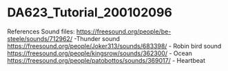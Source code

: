 # DA623_Tutorial_200102096
References
Sound files:
https://freesound.org/people/be-steele/sounds/712962/ -Thunder sound
https://freesound.org/people/Joker313/sounds/683398/ - Robin bird sound
https://freesound.org/people/kingsrow/sounds/362300/ - Ocean
https://freesound.org/people/patobottos/sounds/369017/ - Heartbeat
